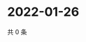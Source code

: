 # 2022-01-26

共 0 条

<!-- BEGIN WEIBO -->
<!-- 最后更新时间 Wed Jan 26 2022 20:00:40 GMT+0800 (China Standard Time) -->

<!-- END WEIBO -->
